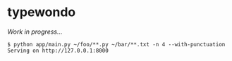 # typewondo

*Work in progress...*

```console
$ python app/main.py ~/foo/**.py ~/bar/**.txt -n 4 --with-punctuation
Serving on http://127.0.0.1:8000
```
